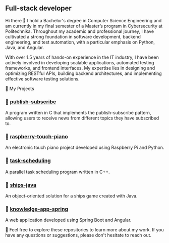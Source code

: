 ## Full-stack developer

 Hi there 👋 I hold a Bachelor's degree in Computer Science Engineering and am currently in my final semester of a Master’s program in Cybersecurity at Politechnika. Throughout my academic and professional journey, I have cultivated a strong foundation in software development, backend engineering, and test automation, with a particular emphasis on Python, Java, and Angular.

With over 1.5 years of hands-on experience in the IT industry, I have been actively involved in developing scalable applications, automated testing frameworks, and frontend interfaces. My expertise lies in designing and optimizing RESTful APIs, building backend architectures, and implementing effective software testing solutions.

🔹 My Projects

### 🔹 [publish-subscribe](https://github.com/kasiabadio/publish-subscribe)
A program written in C that implements the publish-subscribe pattern, allowing users to receive news from different topics they have subscribed to.

### 🔹 [raspberry-touch-piano](https://github.com/kasiabadio/raspberry-touch-piano)
An electronic touch piano project developed using Raspberry Pi and Python.

### 🔹 [task-scheduling](https://github.com/kasiabadio/task-scheduling)
A parallel task scheduling program written in C++.

### 🔹 [ships-java](https://github.com/kasiabadio/ships-java)
An object-oriented solution for a ships game created with Java.

### 🔹 [knowledge-app-spring](https://github.com/kasiabadio/knowledge-app-spring)
A web application developed using Spring Boot and Angular.

🔭 Feel free to explore these repositories to learn more about my work. If you have any questions or suggestions, please don't hesitate to reach out.
